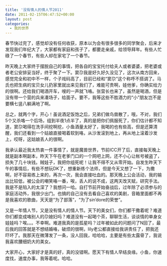 ```yaml
---
title: '没有情人的情人节2011'
date: 2011-02-15T06:47:52+00:00
layout: post
categories:
  - 我的世界
---
```

春节快过完了，感觉却没有任何收获，原本以为会有很多很多的同学聚会，后来才发现我们年纪大了，大家都有家庭和孩子了，都要走亲戚，给领导拜年。有些人忙碌了一个春节，有些人却在家宅了一个春节。

昨天晚上大家终于摆脱自己的事情，把各自的宝宝托付给夫人或者婆婆，把老婆或者老公安排妥当好，终于聚了一下。窦尕我是好久好久没见了，这次从南方回来，感觉完全和初中不一样，个子戏码高了，目前已经和“窦尕”这个称呼不搭调了。马氏也把生病的宝贝女儿扔家里就出来见我们了，难能可贵啊，娃他爹，你确实给力的很啊。还给我们喝酒开车，嗖的一声就飞咯。张营长也来了，虽然是喝酒，但是没有带一个营的兵来凑场子，给面子。要不，我等这些不胜酒力的“小”朋友岂不是要横七竖八躺满地了啊。

总之，就两个字，开心！虽说酒足饭饱之后，兄弟们做鸟兽散了，哦，不对，我们5个又杀咯一个后场，组到半夜1点半了，真的是把你们佩服死了，你们估计都不知道，窦尕喝得在洗手间挖啊挖，小鱼酒量太好了，我喝的也有些高，但是还算清醒，我们还看到一个姑娘直接喝着软到咯，从沙发滚到地上，再从地上滚着沙发上，哎呀，这姑娘丢人的很啊。

我承认最近我太热衷一件事情了，就是魔兽世界，节前ICC开了后，直接每天晚上就是副本啊副本，昨天下午在老爹门口的一个网吧上网，还不小心让帐号被盗了，损失了几十块钱。贼娃子，我把你组死呢！让我不得不又从零开始。自发生昨天下午的事情后，有些不想玩DK了，想重新练个法师，但是今天又想了一下，为撒啊，好不容易练上来的，再次一次，我会直接吐血的。那天晚上公会活动，我的输出比较低，被公会的嘲笑咯一番，唉，丢人的说不成，这两天改天赋，研究手法。我是不是陷入的太深了？我想问一哈。自打节前开始奋战后，过年除了必须参与的家庭活动外，我很少出门。也搞的自己没有去看自己喜欢的美剧，音箱里面都不再是我喜欢的歌曲，天天是“为了部落”，“为了sin’dore的荣誉”。
<!--more-->

又是一年情人节，又是没有情人的情人节。天下的美女们，你们都干撒着呢？难道你们都变成咯别人的尕媳妇吗？难道没有一起喝个茶，聊聊生活，谈谈情的单身女娃娃吗？唉。。。不幸啊。难道我真的是孤星吗？过年被如此的问题问了N回了，最后我的回答就是不想结婚咯，破烦的很啊，lily老公都直接给我讲责任了，把我还吓坏了。我那天在微薄发了一条，没人回我，哈哈哈，主要是有些太露骨了，我说我喜欢腰细奶大的美女。

大家开心，大家好才是真的好，真的没错啊。愿天下有情人早结良缘。小鱼，你速度找，速度办事，我等着呢。哈哈。